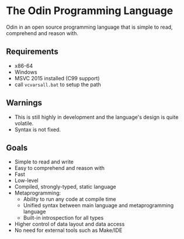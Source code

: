 # The Odin Programming Language

Odin in an open source programming language that is simple to read, comprehend and reason with.

## Requirements

* x86-64
* Windows
* MSVC 2015 installed (C99 support)
* call `vcvarsall.bat` to setup the path

## Warnings

* This is still highly in development and the language's design is quite volatile.
* Syntax is not fixed.

## Goals

* Simple to read and write
* Easy to comprehend and reason with
* Fast
* Low-level
* Compiled, strongly-typed, static language
* Metaprogramming:
	- Ability to run any code at compile time
	- Unified syntax between main language and metaprogramming language
	- Built-in introspection for all types
* Higher control of data layout and data access
* No need for external tools such as Make/IDE

